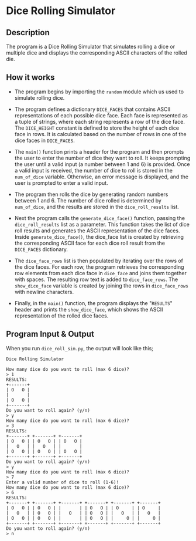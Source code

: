 # Dice Rolling Simulator

## Description

The program is a Dice Rolling Simulator that simulates rolling a dice or multiple dice and displays the corresponding ASCII characters of the rolled die.

## How it works

- The program begins by importing the `random` module which us used to simulate rolling dice.

- The program defines a dictionary `DICE_FACES` that contains ASCII representations of each possible dice face. Each face is represented as a tuple of strings, where each string represents a row of the dice face. The `DICE_HEIGHT` constant is defined to store the height of each dice face in rows. It is calculated based on the number of rows in one of the dice faces in `DICE_FACES`.

- The `main()` function prints a header for the program and then prompts the user to enter the number of dice they want to roll. It keeps prompting the user until a valid input (a number between 1 and 6) is provided. Once a valid input is received, the number of dice to roll is stored in the `num_of_dice` variable. Otherwise, an error message is displayed, and the user is prompted to enter a valid input.

- The program then rolls the dice by generating random numbers between 1 and 6. The number of dice rolled is determined by `num_of_dice`, and the results are stored in the `dice_roll_results` list.

- Next the program calls the `generate_dice_face()` function, passing the `dice_roll_results` list as a parameter. This function takes the list of dice roll results and generates the ASCII representation of the dice faces. Inside `generate_dice_face()`, the dice_face list is created by retrieving the corresponding ASCII face for each dice roll result from the `DICE_FACES` dictionary.

- The `dice_face_rows` list is then populated by iterating over the rows of the dice faces. For each row, the program retrieves the corresponding row elements from each dice face in `dice_face` and joins them together with spaces. The resulting row text is added to `dice_face_rows`. The `show_dice_face` variable is created by joining the rows in `dice_face_rows` with newline characters.

- Finally, in the `main()` function, the program displays the "`RESULTS`" header and prints the `show_dice_face`, which shows the ASCII representation of the rolled dice faces.


## Program Input & Output

When you run `dice_roll_sim.py`, the output will look like this;

```
Dice Rolling Simulator

How many dice do you want to roll (max 6 dice)?
> 1
RESULTS:
+-------+
| O   O |
|       |
| O   O |
+-------+
Do you want to roll again? (y/n)
> y
How many dice do you want to roll (max 6 dice)?
> 3
RESULTS:
+-------+ +-------+ +-------+
| O   O | | O   O | | O   O |
|   O   | |   O   | |       |
| O   O | | O   O | | O   O |
+-------+ +-------+ +-------+
Do you want to roll again? (y/n)
> y
How many dice do you want to roll (max 6 dice)?
> 7 
Enter a valid number of dice to roll (1-6)!
How many dice do you want to roll (max 6 dice)?
> 6
RESULTS:
+-------+ +-------+ +-------+ +-------+ +-------+ +-------+
| O   O | | O   O | |       | | O   O | | O     | | O     |
|   O   | | O   O | |   O   | | O   O | |   O   | |   O   |
| O   O | | O   O | |       | | O   O | |     O | |     O |
+-------+ +-------+ +-------+ +-------+ +-------+ +-------+
Do you want to roll again? (y/n)
> n
```
